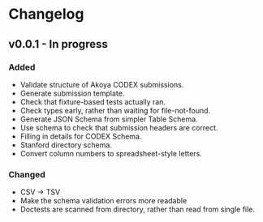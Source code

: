 # Changelog

## v0.0.1 - In progress
### Added
- Validate structure of Akoya CODEX submissions.
- Generate submission template.
- Check that fixture-based tests actually ran.
- Check types early, rather than waiting for file-not-found.
- Generate JSON Schema from simpler Table Schema.
- Use schema to check that submission headers are correct.
- Filling in details for CODEX Schema.
- Stanford directory schema.
- Convert column numbers to spreadsheet-style letters.
### Changed
- CSV -> TSV
- Make the schema validation errors more readable
- Doctests are scanned from directory, rather than read from single file.
